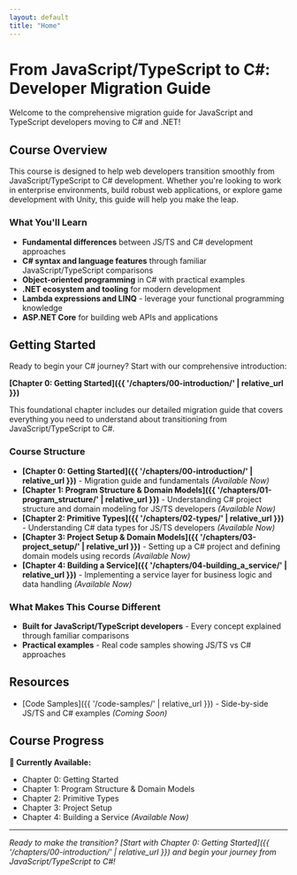 ```yaml
---
layout: default
title: "Home"
---
```


# From JavaScript/TypeScript to C#: Developer Migration Guide

Welcome to the comprehensive migration guide for JavaScript and TypeScript developers moving to C# and .NET!

## Course Overview

This course is designed to help web developers transition smoothly from JavaScript/TypeScript to C# development. Whether you're looking to work in enterprise environments, build robust web applications, or explore game development with Unity, this guide will help you make the leap.

### What You'll Learn

- **Fundamental differences** between JS/TS and C# development approaches
- **C# syntax and language features** through familiar JavaScript/TypeScript comparisons
- **Object-oriented programming** in C# with practical examples
- **.NET ecosystem and tooling** for modern development
- **Lambda expressions and LINQ** - leverage your functional programming knowledge
- **ASP.NET Core** for building web APIs and applications

## Getting Started

Ready to begin your C# journey? Start with our comprehensive introduction:

**[Chapter 0: Getting Started]({{ '/chapters/00-introduction/' | relative_url }})**

This foundational chapter includes our detailed migration guide that covers everything you need to understand about transitioning from JavaScript/TypeScript to C#.

### Course Structure

- **[Chapter 0: Getting Started]({{ '/chapters/00-introduction/' | relative_url }})** - Migration guide and fundamentals _(Available Now)_
- **[Chapter 1: Program Structure & Domain Models]({{ '/chapters/01-program_structure/' | relative_url }})** - Understanding C# project structure and domain modeling for JS/TS developers _(Available Now)_
- **[Chapter 2: Primitive Types]({{ '/chapters/02-types/' | relative_url }})** - Understanding C# data types for JS/TS developers _(Available Now)_
- **[Chapter 3: Project Setup & Domain Models]({{ '/chapters/03-project_setup/' | relative_url }})** - Setting up a C# project and defining domain models using records _(Available Now)_
- **[Chapter 4: Building a Service]({{ '/chapters/04-building_a_service/' | relative_url }})** - Implementing a service layer for business logic and data handling _(Available Now)_

### What Makes This Course Different

- **Built for JavaScript/TypeScript developers** - Every concept explained through familiar comparisons
- **Practical examples** - Real code samples showing JS/TS vs C# approaches

## Resources

- [Code Samples]({{ '/code-samples/' | relative_url }}) - Side-by-side JS/TS and C# examples _(Coming Soon)_

## Course Progress

**🚀 Currently Available:**

- Chapter 0: Getting Started
- Chapter 1: Program Structure & Domain Models
- Chapter 2: Primitive Types
- Chapter 3: Project Setup
- Chapter 4: Building a Service _(Available Now)_

---

_Ready to make the transition? [Start with Chapter 0: Getting Started]({{ '/chapters/00-introduction/' | relative_url }}) and begin your journey from JavaScript/TypeScript to C#!_

